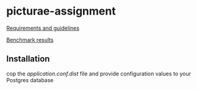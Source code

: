 # picturae-assignment

[Requirements and guidelines](docs/test-assignment-kotlin-developer.pdf)

[Benchmark results](docs/benchmark.txt)

## Installation
cop the *application.conf.dist* file and provide configuration values to your Postgres database